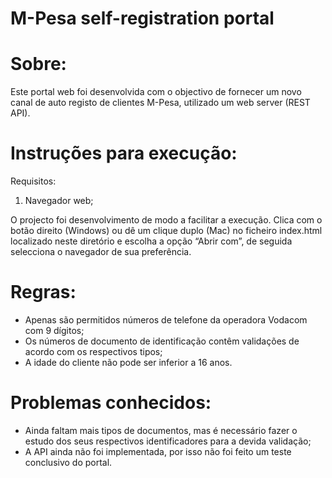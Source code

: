 M-Pesa self-registration portal
===============================

Sobre:
======
Este portal web foi desenvolvida com o objectivo de fornecer um novo canal de auto registo de clientes M-Pesa, utilizado um web server (REST API).

Instruções para execução:
=========================
Requisitos:
1. Navegador web;

O projecto foi desenvolvimento de modo a facilitar a execução. Clica com o botão direito (Windows) ou dê um clique duplo (Mac) no ficheiro index.html localizado neste diretório e escolha a opção “Abrir com”, de seguida selecciona o navegador de sua preferência.

Regras:
=======
* Apenas são permitidos números de telefone da operadora Vodacom com 9 dígitos;
* Os números de documento de identificação contêm validações de acordo com os respectivos tipos;
* A idade do cliente não pode ser inferior a 16 anos.

Problemas conhecidos:
=====================
* Ainda faltam mais tipos de documentos, mas é necessário fazer o estudo dos seus respectivos identificadores para a devida validação;
* A API ainda não foi implementada, por isso não foi feito um teste conclusivo do portal.
